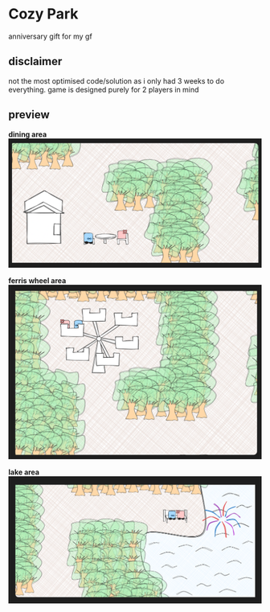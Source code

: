 # Cozy Park

anniversary gift for my gf

## disclaimer

not the most optimised code/solution as i only had 3 weeks to do everything. game is designed purely for 2 players in mind

## preview

**dining area**
![dining area](preview/dining-area.png)

**ferris wheel area**
![ferris wheel area](preview/ferris-wheel-area.png)

**lake area**
![lake area](preview/lake-area.png)
